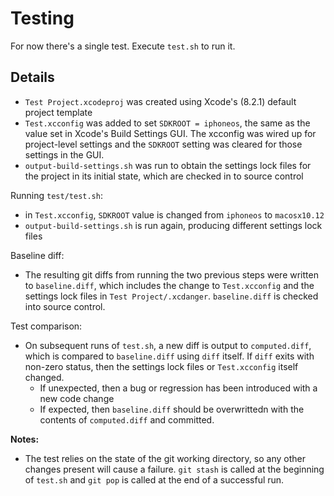 # Testing

For now there's a single test. Execute `test.sh` to run it.

## Details

- `Test Project.xcodeproj` was created using Xcode's (8.2.1) default project template
- `Test.xcconfig` was added to set `SDKROOT = iphoneos`, the same as the value set in Xcode's Build Settings GUI. The xcconfig was wired up for project-level settings and the `SDKROOT` setting was cleared for those settings in the GUI.
- `output-build-settings.sh` was run to obtain the settings lock files for the project in its initial state, which are checked in to source control

Running `test/test.sh`:

- in `Test.xcconfig`, `SDKROOT` value is changed from `iphoneos` to `macosx10.12`
- `output-build-settings.sh` is run again, producing different settings lock files

Baseline diff:

- The resulting git diffs from running the two previous steps were written to `baseline.diff`, which includes the change to `Test.xcconfig` and the settings lock files in `Test Project/.xcdanger`. `baseline.diff` is checked into source control.

Test comparison:

- On subsequent runs of `test.sh`, a new diff is output to `computed.diff`, which is compared to `baseline.diff` using `diff` itself. If `diff` exits with non-zero status, then the settings lock files or `Test.xcconfig` itself changed.
	- If unexpected, then a bug or regression has been introduced with a new code change
	- If expected, then `baseline.diff` should be overwrittedn with the contents of `computed.diff` and committed.

**Notes:**

- The test relies on the state of the git working directory, so any other changes present will cause a failure. `git stash` is called at the beginning of `test.sh` and `git pop` is called at the end of a successful run.